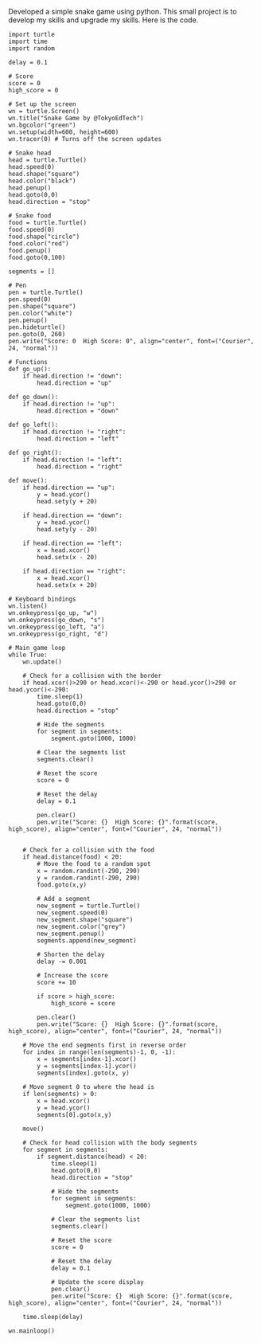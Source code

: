 Developed a simple snake game using python. This small project is to develop my skills and upgrade my skills. 
Here is the code.

    import turtle
    import time
    import random
    
    delay = 0.1
    
    # Score
    score = 0
    high_score = 0
    
    # Set up the screen
    wn = turtle.Screen()
    wn.title("Snake Game by @TokyoEdTech")
    wn.bgcolor("green")
    wn.setup(width=600, height=600)
    wn.tracer(0) # Turns off the screen updates
    
    # Snake head
    head = turtle.Turtle()
    head.speed(0)
    head.shape("square")
    head.color("black")
    head.penup()
    head.goto(0,0)
    head.direction = "stop"
    
    # Snake food
    food = turtle.Turtle()
    food.speed(0)
    food.shape("circle")
    food.color("red")
    food.penup()
    food.goto(0,100)
    
    segments = []
    
    # Pen
    pen = turtle.Turtle()
    pen.speed(0)
    pen.shape("square")
    pen.color("white")
    pen.penup()
    pen.hideturtle()
    pen.goto(0, 260)
    pen.write("Score: 0  High Score: 0", align="center", font=("Courier", 24, "normal"))
    
    # Functions
    def go_up():
        if head.direction != "down":
            head.direction = "up"
    
    def go_down():
        if head.direction != "up":
            head.direction = "down"
    
    def go_left():
        if head.direction != "right":
            head.direction = "left"
    
    def go_right():
        if head.direction != "left":
            head.direction = "right"
    
    def move():
        if head.direction == "up":
            y = head.ycor()
            head.sety(y + 20)
    
        if head.direction == "down":
            y = head.ycor()
            head.sety(y - 20)
    
        if head.direction == "left":
            x = head.xcor()
            head.setx(x - 20)
    
        if head.direction == "right":
            x = head.xcor()
            head.setx(x + 20)
    
    # Keyboard bindings
    wn.listen()
    wn.onkeypress(go_up, "w")
    wn.onkeypress(go_down, "s")
    wn.onkeypress(go_left, "a")
    wn.onkeypress(go_right, "d")
    
    # Main game loop
    while True:
        wn.update()
    
        # Check for a collision with the border
        if head.xcor()>290 or head.xcor()<-290 or head.ycor()>290 or head.ycor()<-290:
            time.sleep(1)
            head.goto(0,0)
            head.direction = "stop"
    
            # Hide the segments
            for segment in segments:
                segment.goto(1000, 1000)
            
            # Clear the segments list
            segments.clear()
    
            # Reset the score
            score = 0
    
            # Reset the delay
            delay = 0.1
    
            pen.clear()
            pen.write("Score: {}  High Score: {}".format(score, high_score), align="center", font=("Courier", 24, "normal")) 
    
    
        # Check for a collision with the food
        if head.distance(food) < 20:
            # Move the food to a random spot
            x = random.randint(-290, 290)
            y = random.randint(-290, 290)
            food.goto(x,y)
    
            # Add a segment
            new_segment = turtle.Turtle()
            new_segment.speed(0)
            new_segment.shape("square")
            new_segment.color("grey")
            new_segment.penup()
            segments.append(new_segment)
    
            # Shorten the delay
            delay -= 0.001
    
            # Increase the score
            score += 10
    
            if score > high_score:
                high_score = score
            
            pen.clear()
            pen.write("Score: {}  High Score: {}".format(score, high_score), align="center", font=("Courier", 24, "normal")) 
    
        # Move the end segments first in reverse order
        for index in range(len(segments)-1, 0, -1):
            x = segments[index-1].xcor()
            y = segments[index-1].ycor()
            segments[index].goto(x, y)
    
        # Move segment 0 to where the head is
        if len(segments) > 0:
            x = head.xcor()
            y = head.ycor()
            segments[0].goto(x,y)
    
        move()    
    
        # Check for head collision with the body segments
        for segment in segments:
            if segment.distance(head) < 20:
                time.sleep(1)
                head.goto(0,0)
                head.direction = "stop"
            
                # Hide the segments
                for segment in segments:
                    segment.goto(1000, 1000)
            
                # Clear the segments list
                segments.clear()
    
                # Reset the score
                score = 0
    
                # Reset the delay
                delay = 0.1
            
                # Update the score display
                pen.clear()
                pen.write("Score: {}  High Score: {}".format(score, high_score), align="center", font=("Courier", 24, "normal"))
    
        time.sleep(delay)
    
    wn.mainloop()
